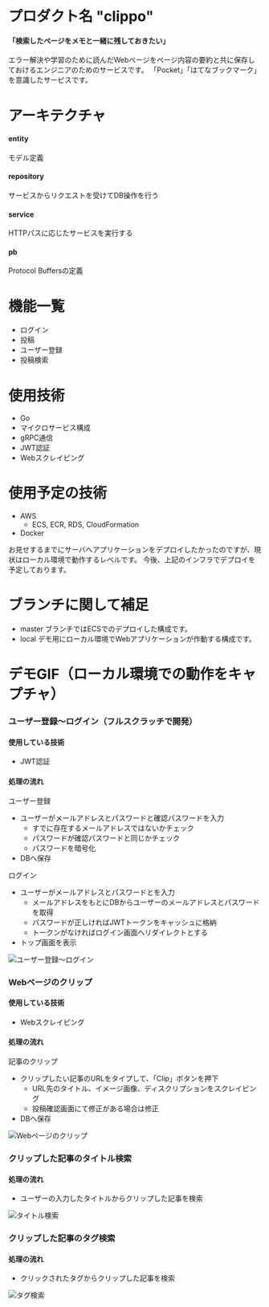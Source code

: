 # プロダクト名 "clippo"

#### 「検索したページをメモと一緒に残しておきたい」

エラー解決や学習のために読んだWebページをページ内容の要約と共に保存しておけるエンジニアのためのサービスです。
「Pocket」「はてなブックマーク」を意識したサービスです。

# アーキテクチャ
#### entity
モデル定義

#### repository
サービスからリクエストを受けてDB操作を行う

#### service
HTTPパスに応じたサービスを実行する

#### pb
Protocol Buffersの定義

# 機能一覧

- ログイン
- 投稿
- ユーザー登録
- 投稿検索

# 使用技術

- Go
- マイクロサービス構成
- gRPC通信
- JWT認証
- Webスクレイピング

# 使用予定の技術

- AWS
  - ECS, ECR, RDS, CloudFormation
- Docker

お見せするまでにサーバへアプリケーションをデプロイしたかったのですが、現状はローカル環境で動作するレベルです。
今後、上記のインフラでデプロイを予定しております。

# ブランチに関して補足

- master
    ブランチではECSでのデプロイした構成です。
- local
    デモ用にローカル環境でWebアプリケーションが作動する構成です。

# デモGIF（ローカル環境での動作をキャプチャ）

### ユーザー登録〜ログイン（フルスクラッチで開発）

#### 使用している技術
- JWT認証

#### 処理の流れ
ユーザー登録
- ユーザーがメールアドレスとパスワードと確認パスワードを入力
    - すでに存在するメールアドレスではないかチェック
    - パスワードが確認パスワードと同じかチェック
    - パスワードを暗号化
- DBへ保存

ログイン
- ユーザーがメールアドレスとパスワードとを入力
    - メールアドレスをもとにDBからユーザーのメールアドレスとパスワードを取得
    - パスワードが正しければJWTトークンをキャッシュに格納
    - トークンがなければログイン画面へリダイレクトとする
- トップ画面を表示

![ユーザー登録〜ログイン](https://github.com/kskumgk63/clippo-go/blob/local/GIF/signup-login-top.gif)

### Webページのクリップ

#### 使用している技術
- Webスクレイピング

#### 処理の流れ
記事のクリップ
- クリップしたい記事のURLをタイプして、「Clip」ボタンを押下
    - URL先のタイトル、イメージ画像、ディスクリプションをスクレイピング
    - 投稿確認画面にて修正がある場合は修正
- DBへ保存

![Webページのクリップ](https://github.com/kskumgk63/clippo-go/blob/local/GIF/clip.gif)

### クリップした記事のタイトル検索

#### 処理の流れ
- ユーザーの入力したタイトルからクリップした記事を検索

![タイトル検索](https://github.com/kskumgk63/clippo-go/blob/local/GIF/searchTitle.gif)

### クリップした記事のタグ検索

#### 処理の流れ
- クリックされたタグからクリップした記事を検索

![タグ検索](https://github.com/kskumgk63/clippo-go/blob/local/GIF/search.gif)

